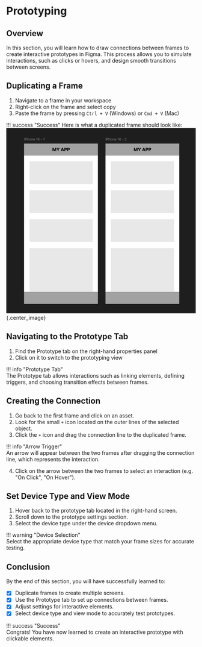 # Prototyping

## Overview
In this section, you will learn how to draw connections between frames to create interactive prototypes in Figma. 
This process allows you to simulate interactions, such as clicks or hovers, and design smooth transitions between screens.  


## Duplicating a Frame
1. Navigate to a frame in your workspace  
2. Right-click on the frame and select copy  
3. Paste the frame by pressing `Ctrl + V` (Windows) or `Cmd + V` (Mac)  

!!! success "Success"
    Here is what a duplicated frame should look like:  
    ![Duplicate Frame](./images/duplicateframe.png "Duplicate Frame"){.center_image}  


## Navigating to the Prototype Tab
1. Find the Prototype tab on the right-hand properties panel  
2. Click on it to switch to the prototyping view  

!!! info "Prototype Tab"  
    The Prototype tab allows interactions such as linking elements, defining triggers, and choosing transition effects between frames.  


## Creating the Connection
1. Go back to the first frame and click on an asset.  
2. Look for the small `+` icon located on the outer lines of the selected object.  
3. Click the `+` icon and drag the connection line to the duplicated frame.  

!!! info "Arrow Trigger"  
    An arrow will appear between the two frames after dragging the connection line, which represents the interaction.  

4. Click on the arrow between the two frames to select an interaction (e.g. "On Click", "On Hover").  


## Set Device Type and View Mode
1. Hover back to the prototype tab located in the right-hand screen.  
2. Scroll down to the prototype settings section.  
3. Select the device type under the device dropdown menu.  

!!! warning "Device Selection"  
    Select the appropriate device type that match your frame sizes for accurate testing.  


## Conclusion
By the end of this section, you will have successfully learned to:  
- [x] Duplicate frames to create multiple screens.  
- [x] Use the Prototype tab to set up connections between frames.  
- [x] Adjust settings for interactive elements.  
- [x] Select device type and view mode to accurately test prototypes.  

!!! success "Success"  
    Congrats! You have now learned to create an interactive prototype with clickable elements.  